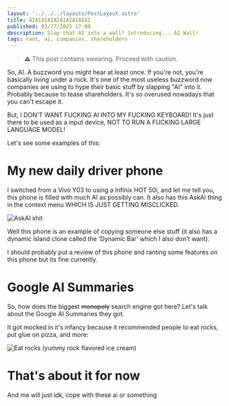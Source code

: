 ```yaml
---
layout: '../../../layouts/PostLayout.astro'
title: AIAIAIAIAIAIAIAIAIAI
published: 03/27/2025 17:00
description: Slap that AI into a wall! Introducing... AI Wall!
tags: rant, ai, companies, shareholders
---
```


> ⚠️ This post contains swearing. Proceed with caution.

So, AI. A buzzword you might hear at least once. If you're not, you're basically living
under a rock. It's one of the most useless buzzword now companies are using to hype their
basic stuff by slapping "AI" into it. Probably because to tease shareholders. It's so overused nowadays that you can't escape it.

But, I DON'T WANT FUCKING AI INTO MY FUCKING KEYBOARD! It's just there to be used as a input
device, NOT TO RUN A FUCKING LARGE LANGUAGE MODEL!

Let's see some examples of this:

# My new daily driver phone
I switched from a Vivo Y03 to using a Infinix HOT 50i, and let me tell you, this phone
is filled with much AI as possibly can. It also has this AskAI thing in the context menu
WHICH IS JUST GETTING MISCLICKED.

![AskAI shit](/imgs/posts/aiaiaiaiai/askai.webp)

Well this phone is an example of copying someone else stuff (it also has a dynamic island clone
called the 'Dynamic Bar' which I also don't want).

I should probably put a review of this phone and ranting some features on this phone but its fine currently.

# Google AI Summaries
So, how does the biggest ~~monopoly~~ search engine got here? Let's talk about the Google
AI Summaries they got.

It got mocked in it's infancy because it recommended people to eat rocks, put glue on pizza, and more:

![Eat rocks (yummy rock flavored ice cream)](/imgs/posts/aiaiaiaiai/rocks.webp)

# That's about it for now
And me will just idk, cope with these ai or something